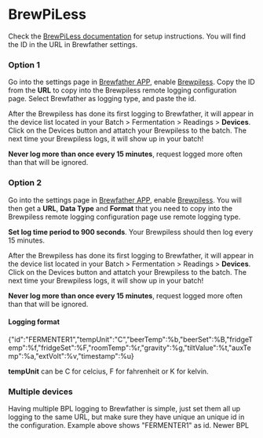 # BrewPiLess

Check the [BrewPiLess documentation](https://github.com/vitotai/BrewPiLess/wiki/Logging-to-Brewfather) for setup instructions. You will find the ID in the URL in Brewfather settings.

### Option 1

Go into the settings page in [Brewfather APP](https://web.brewfather.app/), enable [Brewpiless](https://github.com/vitotai/BrewPiLess). Copy the ID from the **URL** to copy into the Brewpiless remote logging configuration page. Select Brewfather as logging type, and paste the id.

After the Brewpiless has done its first logging to Brewfather, it will appear in the device list located in your Batch &gt; Fermentation &gt; Readings &gt; **Devices**. Click on the Devices button and attatch your Brewpiless to the batch. The next time your Brewpiless logs, it will show up in your batch!

**Never log more than once every 15 minutes**, request logged more often than that will be ignored.

### Option 2

Go into the settings page in [Brewfather APP](https://web.brewfather.app/), enable [Brewpiless](https://github.com/vitotai/BrewPiLess). You will then get a **URL**, **Data Type** and **Format** that you need to copy into the Brewpiless remote logging configuration page use remote logging type.

**Set log time period to 900 seconds**. Your Brewpiless should then log every 15 minutes.

After the Brewpiless has done its first logging to Brewfather, it will appear in the device list located in your Batch &gt; Fermentation &gt; Readings &gt; **Devices**. Click on the Devices button and attatch your Brewpiless to the batch. The next time your Brewpiless logs, it will show up in your batch!

**Never log more than once every 15 minutes**, request logged more often than that will be ignored.

#### Logging format

{"id":"FERMENTER1","tempUnit":"C","beerTemp":%b,"beerSet":%B,"fridgeTemp":%f,"fridgeSet":%F,"roomTemp":%r,"gravity":%g,"tiltValue":%t,"auxTemp":%a,"extVolt":%v,"timestamp":%u}

**tempUnit** can be C for celcius, F for fahrenheit or K for kelvin.

### Multiple devices

Having multiple BPL logging to Brewfather is simple, just set them all up logging to the same URL, but make sure they have unique an unique id in the configuration. Example above shows "FERMENTER1" as id. Newer BPL

